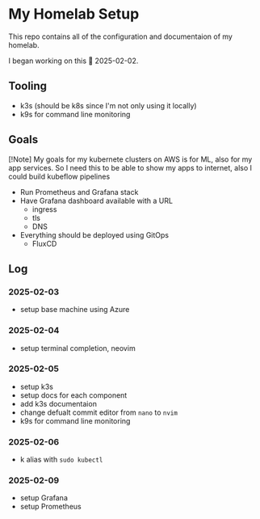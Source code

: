 # My Homelab Setup

This repo contains all of the configuration and documentaion of my homelab.

I began working on this 📅 2025-02-02.

## Tooling

- k3s (should be k8s since I'm not only using it locally)
- k9s for command line monitoring

## Goals

[!Note]
My goals for my kubernete clusters on AWS is for ML, also for my app services.
So I need this to be able to show my apps to internet, also I could build kubeflow pipelines

- Run Prometheus and Grafana stack
- Have Grafana dashboard available with a URL
    * ingress
    * tls
    * DNS
- Everything should be deployed using GitOps
    * FluxCD

## Log

### 2025-02-03

- setup base machine using Azure

### 2025-02-04

- setup terminal completion, neovim

### 2025-02-05

- setup k3s
- setup docs for each component
- add k3s documentaion
- change defualt commit editor from `nano` to `nvim`
- k9s for command line monitoring

### 2025-02-06

- k alias with `sudo kubectl`

### 2025-02-09

- setup Grafana
- setup Prometheus
